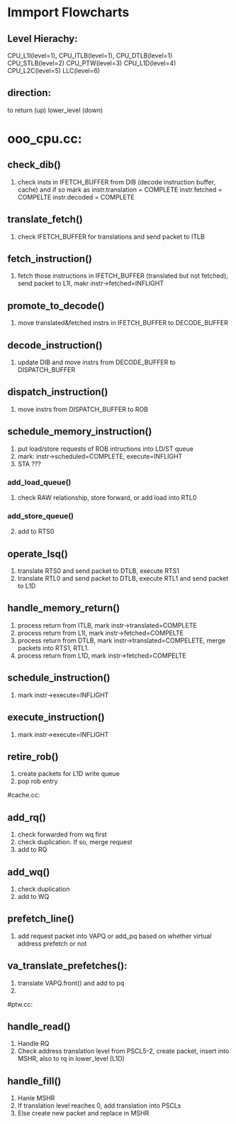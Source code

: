 # Immport Flowcharts
## Level Hierachy:
CPU_L1I(level=1), CPU_ITLB(level=1), CPU_DTLB(level=1)
CPU_STLB(level=2)
CPU_PTW(level=3)
CPU_L1D(level=4)
CPU_L2C(level=5)
LLC(level=6)

## direction:
to return (up)        lower_level (down)  
  
# ooo_cpu.cc:
## check_dib()
1. check insts in IFETCH_BUFFER from DIB (decode instruction buffer, cache) and 
if so mark as 
  instr.translation = COMPLETE
  instr.fetched = COMPELTE
  instr.decoded = COMPLETE
## translate_fetch()
1. check IFETCH_BUFFER for translations and send packet to ITLB
## fetch_instruction()
1. fetch those instructions in IFETCH_BUFFER (translated but not fetched),
   send packet to L1I,
   makr instr->fetched=INFLIGHT
## promote_to_decode()
1. move translated&fetched instrs in IFETCH_BUFFER to DECODE_BUFFER
## decode_instruction()
1. update DIB and move instrs from DECODE_BUFFER to DISPATCH_BUFFER
## dispatch_instruction()
1. move instrs from DISPATCH_BUFFER to ROB
## schedule_memory_instruction()
1. put load/store requests of ROB intructions into LD/ST queue
2. mark: instr->scheduled=COMPLETE, execute=INFLIGHT
3. STA ???
### add_load_queue()
1. check RAW relationship, store forward, or add load into RTL0
### add_store_queue()
2. add to RTS0
## operate_lsq()
1. translate RTS0 and send packet to DTLB, execute RTS1
2. translate RTL0 and send packet to DTLB, execute RTL1 and send packet to L1D
## handle_memory_return()
1. process return from ITLB, mark instr->translated=COMPLETE
2. process return from L1I,  mark instr->fetched=COMPELTE
3. process return from DTLB, mark instr->translated=COMPELETE, merge packets into RTS1, RTL1.
4. process return from L1D,  mark instr->fetched=COMPELTE
## schedule_instruction()
1. mark instr->execute=INFLIGHT
## execute_instruction()
1. mark instr->execute=INFLIGHT
## retire_rob()
1. create packets for L1D write queue
2. pop rob entry

#cache.cc:
## add_rq()
1. check forwarded from wq first
2. check duplication. If so, merge request
3. add to RQ
## add_wq()
1. check duplication
2. add to WQ
## prefetch_line()
1. add request packet into VAPQ or add_pq based on whether virtual address prefetch or not
## va_translate_prefetches():
1. translate VAPQ.front() and add to pq
2. 

#ptw.cc:
## handle_read()
1. Handle RQ
2. Check address translation level from PSCL5-2, create packet, insert into MSHR, also to rq in lower_level (L1D)
## handle_fill()
1. Hanle MSHR
2. If translation level reaches 0, add translation into PSCLs
3. Else create new packet and replace in MSHR


